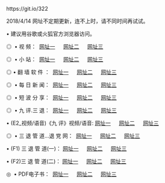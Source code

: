 <p>https://git.io/322</p>
<p>2018/4/14 网址不定期更新，连不上时，请不同时间再试试。
<p>• 建议用谷歌或火狐官方浏览器访问。
<p>◎  • 视 频： 
<a href="http://to.donhoo.com/tv/" target="_blank">网址一</a> 　 
<a href="http://h.zgrco.com/9018.html" target="_blank">网址二</a> 　 
<a href="http://h.zgrco.com/9449.html" target="_blank">网址三</a></p>
<p>◎ </span>  •  小 站：  
<a href="http://to.donhoo.com/" target="_blank">网址一</a> 　 
<a href="http://h.zgrco.com/" target="_blank">网址二</a> 　 
<a href="http://h.zgrco.com/read/" target="_blank">网址三</a></p>
<p>◎  • 翻 墙 软 件 ：  
<a href="http://to.donhoo.com/ff/" target="_blank">网址一</a> 　 
<a href="http://h.zgrco.com/s/read/a1_nd.html" target="_blank">网址二</a> 　 
<a href="http://h.zgrco.com/ff/index.html" target="_blank">网址三</a></p>
<p>◎ </span>  • 每 日 新 闻：  
<a href="http://to.donhoo.com/day/" target="_blank">网址一</a> 　 
<a href="http://h.zgrco.com/day/" target="_blank">网址二</a> 　 
<a href="http://h.zgrco.com/day/index.html" target="_blank">网址三</a></p>
<p>◎ </span>  • 短 波 分 享：  
<a href="http://to.donhoo.com/h/" target="_blank">网址一</a> 　 
<a href="http://h.zgrco.com/h/" target="_blank">网址二</a> 　 
<a href="http://h.zgrco.com/h/index.html" target="_blank">网址三</a></p>
<p>◎   • 九 评.三 退：  
<a href="http://to.donhoo.com/t/" target="_blank">网址一</a> 　 
<a href="http://h.zgrco.com/v2/index.html" target="_blank">网址二</a> 　 
<a href="http://h.zgrco.com/tt/index.html" target="_blank">网址三</a> 　</p>
<p>  • (E2_视频/语音)《九 评》视频/语音: 
<a href="http://h.zgrco.com/7738.html" target="_blank">网址一</a> 　 
<a href="http://h.zgrco.com/7614.html" target="_blank">网址二</a> 　 
<a href="http://h.zgrco.com/7633.html" target="_blank">网址三</a></p>
<p>◎   • 三 退 管 道...退 党 网：  
<a href="http://to.donhoo.com/go/td1.html" target="_blank">网址一</a> 　 
<a href="http://h.zgrco.com/go/td2.html" target="_blank">网址二</a> 　 
<a href="http://h.zgrco.com/go/td3.html" target="_blank">网址三</a></p>
<p>  • (F1) 三 退 管 道(一)： 
<a href="http://to.donhoo.com/dd/" target="_blank">网址一</a> 　 
<a href="http://h.zgrco.com/s/read/a1_tdx.html" target="_blank">网址二</a> 　 
<a href="http://h.zgrco.com/dd/" target="_blank">网址三</a></p>
<p>  • (F2)三 退 管 道(二)： 
<a href="http://h.zgrco.com/d/" target="_blank">网址一</a> 　 
<a href="http://to.donhoo.com/d/index.html" target="_blank">网址二</a> 　 
<a href="http://h.zgrco.com/d/" target="_blank">网址三</a></p>
<p>◎   • PDF电子书：  
<a href="http://to.donhoo.com/p/" target="_blank">网址一</a> 　 
<a href="http://h.zgrco.com/p/index.html" target="_blank">网址二</a> 　 
<a href="http://h.zgrco.com/p/" target="_blank">网址三</a></p>
